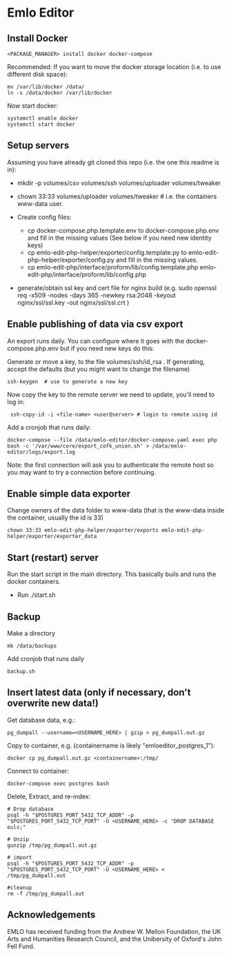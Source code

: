Emlo Editor
===========

Install Docker
--------------

    <PACKAGE_MANAGER> install docker docker-compose
    
Recommended: If you want to move the docker storage location (i.e. to use different disk space):

    mv /var/lib/docker /data/
    ln -s /data/docker /var/lib/docker

Now start docker:

    systemctl enable docker
    systemctl start docker

Setup servers
--------------

Assuming you have already git cloned this repo (i.e. the one this readme is in):

 - mkdir -p volumes/csv volumes/ssh volumes/uploader volumes/tweaker
 - chown 33:33 volumes/uploader volumes/tweaker  # i.e. the containers www-data user.

 - Create config files:
   - cp docker-compose.php.template.env to docker-compose.php.env and fill in the missing values (See below if you need new identity keys)
   - cp emlo-edit-php-helper/exporter/config.template.py to emlo-edit-php-helper/exporter/config.py and fill in the missing values.
   - cp emlo-edit-php/interface/proform/lib/config.template.php emlo-edit-php/interface/proform/lib/config.php

 - generate/obtain ssl key and cert file for nginx build (e.g. sudo openssl req -x509 -nodes -days 365 -newkey rsa:2048 -keyout nginx/ssl/ssl.key -out nginx/ssl/ssl.crt )


Enable publishing of data via csv export
----------------------------------------

An export runs daily. You can configure where it goes with the docker-compose.php.env but if you need new keys do this:
    
Generate or move a key, to the file volumes/ssh/id_rsa . If generating, accept the defaults (but you might want to change the filename)

    ssh-keygen  # use to generate a new key
    
Now copy the key to the remote server we need to update, you'll need to log in:
    
     ssh-copy-id -i <file-name> <user@server> # login to remote using id

Add a cronjob that runs daily:

    docker-compose --file /data/emlo-editor/docker-compose.yaml exec php bash -c '/var/www/core/export_cofk_union.sh' > /data/emlo-editor/logs/export.log

Note: the first connection will ask you to authenticate the remote host so you may want to try a connection before continuing.  

Enable simple data exporter
---------------
Change owners of the data folder to www-data (that is the www-data inside the container, usually the id is 33)

    chown 33:33 emlo-edit-php-helper/exporter/exports emlo-edit-php-helper/exporter/exporter_data


Start (restart) server
-----------

Run the start script in the main directory. This basically buils and runs the docker containers.

 - Run ./start.sh



Backup
------

Make a directory

	mk /data/backups

Add cronjob that runs daily

	backup.sh


Insert latest data (only if necessary, don't overwrite new data!)
------------------

Get database data, e.g.:

    pg_dumpall --username=<USERNAME_HERE> | gzip > pg_dumpall.out.gz

Copy to container, e.g. (containername is likely "emloeditor_postgres_1"):

    docker cp pg_dumpall.out.gz <containername>:/tmp/

Connect to container:

    docker-compose exec postgres bash

Delete, Extract, and re-index:

	# Drop database
    psql -h "$POSTGRES_PORT_5432_TCP_ADDR" -p "$POSTGRES_PORT_5432_TCP_PORT" -U <USERNAME_HERE> -c "DROP DATABASE ouls;"
    
    # Unzip
    gunzip /tmp/pg_dumpall.out.gz
    
    # import
    psql -h "$POSTGRES_PORT_5432_TCP_ADDR" -p "$POSTGRES_PORT_5432_TCP_PORT" -U <USERNAME_HERE> < /tmp/pg_dumpall.out
    
    #cleanup
    rm -f /tmp/pg_dumpall.out
    
## Acknowledgements

EMLO has received funding from the Andrew W. Mellon Foundation, the UK Arts and Humanities Research Council, and the Unibersity of Oxford's John Fell Fund.

